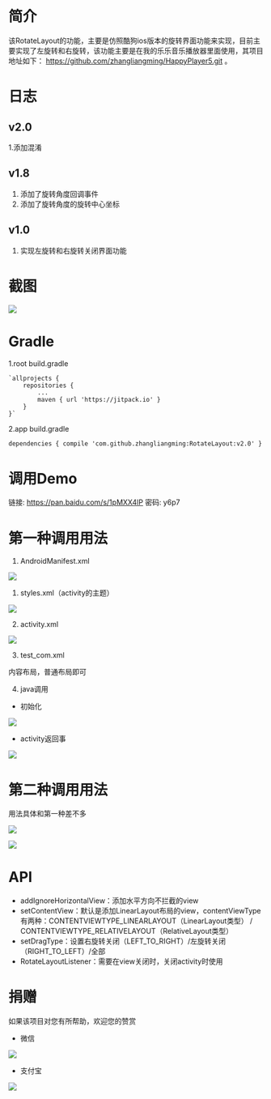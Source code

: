 # 简介 #
该RotateLayout的功能，主要是仿照酷狗ios版本的旋转界面功能来实现，目前主要实现了左旋转和右旋转，该功能主要是在我的乐乐音乐播放器里面使用，其项目地址如下：
https://github.com/zhangliangming/HappyPlayer5.git 。

# 日志 #
## v2.0 ##
1.添加混淆

## v1.8 ##
1. 添加了旋转角度回调事件
2. 添加了旋转角度的旋转中心坐标

## v1.0 ##
1. 实现左旋转和右旋转关闭界面功能

# 截图 #

![](https://i.imgur.com/uDlWQoK.png)

# Gradle #
1.root build.gradle

	`allprojects {
		repositories {
			...
			maven { url 'https://jitpack.io' }
		}
	}`
	
2.app build.gradle

`dependencies {
	         compile 'com.github.zhangliangming:RotateLayout:v2.0'
	}`

# 调用Demo #
链接: https://pan.baidu.com/s/1pMXX4lP 密码: y6p7

# 第一种调用用法 #
1. AndroidManifest.xml

![](https://i.imgur.com/81SVixF.png)

1. styles.xml（activity的主题）

![](https://i.imgur.com/KVD6KQP.png)

2. activity.xml

![](https://i.imgur.com/iamc48K.png)

3. test_com.xml

内容布局，普通布局即可

4. java调用
- 初始化

![](https://i.imgur.com/2wZsCOe.png)

- activity返回事

![](https://i.imgur.com/KHZmsd9.png)

# 第二种调用用法 #

用法具体和第一种差不多

![](https://i.imgur.com/Z5Kq9Tc.png)

![](https://i.imgur.com/KHZmsd9.png)

# API #
- addIgnoreHorizontalView：添加水平方向不拦截的view
- setContentView：默认是添加LinearLayout布局的view，contentViewType有两种：CONTENTVIEWTYPE_LINEARLAYOUT（LinearLayout类型） / CONTENTVIEWTYPE_RELATIVELAYOUT（RelativeLayout类型）
- setDragType：设置右旋转关闭（LEFT_TO_RIGHT）/左旋转关闭（RIGHT_TO_LEFT）/全部
- RotateLayoutListener：需要在view关闭时，关闭activity时使用


# 捐赠 #
如果该项目对您有所帮助，欢迎您的赞赏

- 微信

![](https://i.imgur.com/e3hERHh.png)

- 支付宝

![](https://i.imgur.com/29AcEPA.png)